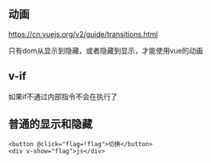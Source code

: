 
## 动画

https://cn.vuejs.org/v2/guide/transitions.html

只有dom从显示到隐藏，或者隐藏到显示，才能使用vue的动画


## v-if

如果if不通过内部指令不会在执行了

## 普通的显示和隐藏

```
<button @click="flag=!flag">切换</button>
<div v-show="flag">js</div>

```